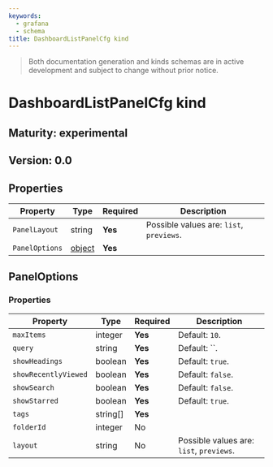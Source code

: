 ```yaml
---
keywords:
  - grafana
  - schema
title: DashboardListPanelCfg kind
---
```

> Both documentation generation and kinds schemas are in active development and subject to change without prior notice.

# DashboardListPanelCfg kind

## Maturity: experimental
## Version: 0.0

## Properties

| Property       | Type                    | Required | Description                              |
|----------------|-------------------------|----------|------------------------------------------|
| `PanelLayout`  | string                  | **Yes**  | Possible values are: `list`, `previews`. |
| `PanelOptions` | [object](#paneloptions) | **Yes**  |                                          |

## PanelOptions

### Properties

| Property             | Type     | Required | Description                              |
|----------------------|----------|----------|------------------------------------------|
| `maxItems`           | integer  | **Yes**  | Default: `10`.                           |
| `query`              | string   | **Yes**  | Default: ``.                             |
| `showHeadings`       | boolean  | **Yes**  | Default: `true`.                         |
| `showRecentlyViewed` | boolean  | **Yes**  | Default: `false`.                        |
| `showSearch`         | boolean  | **Yes**  | Default: `false`.                        |
| `showStarred`        | boolean  | **Yes**  | Default: `true`.                         |
| `tags`               | string[] | **Yes**  |                                          |
| `folderId`           | integer  | No       |                                          |
| `layout`             | string   | No       | Possible values are: `list`, `previews`. |


